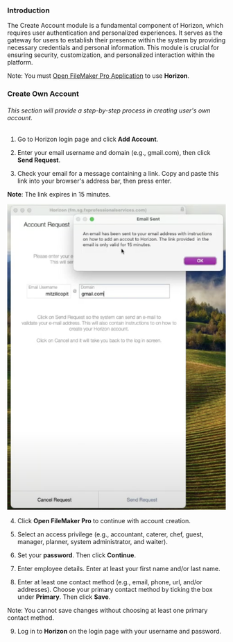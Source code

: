 ### Introduction

The Create Account module is a fundamental component of Horizon, which requires user authentication and personalized experiences. It serves as the gateway for users to establish their presence within the system by providing necessary credentials and personal information. This module is crucial for ensuring security, customization, and personalized interaction within the platform.

Note: You must [Open FileMaker Pro Application](Open%20FileMaker%20Pro%20Application.md) to use **Horizon**. 
### Create Own Account
###### This section will provide a step-by-step process in creating user's own account.

1. Go to Horizon login page and click **Add Account**.

2. Enter your email username and domain (e.g., gmail.com), then click **Send Request**.

3. Check your email for a message containing a link. Copy and paste this link into your browser's address bar, then press enter. 

**Note**: The link expires in 15 minutes.

![](https://github.com/Fx-Professional-Services/HorizonDocs/blob/main/assets/email_sent_modal.png)
 
4. Click **Open FileMaker Pro** to continue with account creation.

5. Select an access privilege (e.g., accountant, caterer, chef, guest, manager, planner, system administrator, and waiter). 

6. Set your **password**. Then click **Continue**.

7. Enter employee details. Enter at least your first name and/or last name.

8. Enter at least one contact method (e.g., email, phone, url, and/or addresses). Choose your primary contact method by ticking the box under **Primary**. Then click **Save**.

Note: You cannot save changes without choosing at least one primary contact method. 

9. Log in to **Horizon** on the login page with your username and password.
